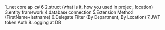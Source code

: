 1..net core api c# 6
2.struct (what is it, how you used in project, location)
3.entity framework
4.database connection
5.Extension Method (FirstName+lastname)
6.Delegate Filter (By Department, By Location)
7.JWT token Auth
8.Logging at DB